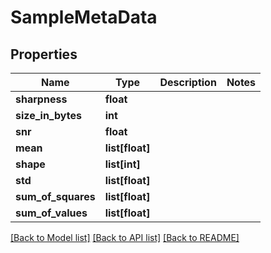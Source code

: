 # SampleMetaData

## Properties
Name | Type | Description | Notes
------------ | ------------- | ------------- | -------------
**sharpness** | **float** |  | 
**size_in_bytes** | **int** |  | 
**snr** | **float** |  | 
**mean** | **list[float]** |  | 
**shape** | **list[int]** |  | 
**std** | **list[float]** |  | 
**sum_of_squares** | **list[float]** |  | 
**sum_of_values** | **list[float]** |  | 

[[Back to Model list]](../README.md#documentation-for-models) [[Back to API list]](../README.md#documentation-for-api-endpoints) [[Back to README]](../README.md)

